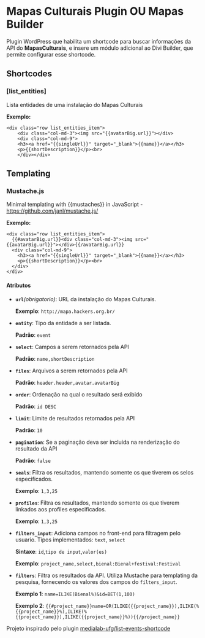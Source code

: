 # Mapas Culturais Plugin OU Mapas Builder

Plugin WordPress que habilita um shortcode para buscar informações da API do **MapasCulturais**, e insere um módulo adicional ao Divi Builder, que permite configurar esse shortcode.

## Shortcodes
### [list_entities]
Lista entidades de uma instalação do Mapas Culturais

**Exemplo:**
```
<div class="row list_entities_item">
    <div class="col-md-3"><img src="{{avatarBig.url}}"></div>
    <div class="col-md-9">
    <h3><a href="{{singleUrl}}" target="_blank">{{name}}</a></h3>
    <p>{{shortDescription}}</p><br>
    </div></div>
```

## Templating
### Mustache.js
Minimal templating with {{mustaches}} in JavaScript - https://github.com/janl/mustache.js/

**Exemplo:**
```
<div class="row list_entities_item">
  {{#avatarBig.url}}<div class="col-md-3"><img src="{{avatarBig.url}}"></div>{{/avatarBig.url}}
  <div class="col-md-9">
    <h3><a href="{{singleUrl}}" target="_blank">{{name}}</a></h3>
    <p>{{shortDescription}}</p><br>
  </div>
</div>
```

#### Atributos
- **`url`***(obrigatorio)*:
	URL da instalação do Mapas Culturais.

	**Exemplo**: `http://mapa.hackers.org.br/`

- **`entity`**:
	Tipo da entidade a ser listada.

	**Padrão**: `event`

- **`select`**:
	Campos a serem retornados pela API

    **Padrão**: `name,shortDescription`

- **`files`**:
	Arquivos a serem retornados pela API

    **Padrão**: `header.header,avatar.avatarBig`

- **`order`**:
	Ordenação na qual o resultado será exibido

    **Padrão**: `id DESC`

- **`limit`**:
	Limite de resultados retornados pela API

    **Padrão**: `10`

- **`pagination`**:
	Se a paginação deva ser incluida na renderização do resultado da API

    **Padrão**: `false`

- **`seals`**:
	Filtra os resultados, mantendo somente os que tiverem os selos especificados.

    **Exemplo**: `1,3,25`

- **`profiles`**:
	Filtra os resultados, mantendo somente os que tiverem linkados aos profiles especificados.

    **Exemplo**: `1,3,25`

- **`filters_input`**:
    Adiciona campos no front-end para filtragem pelo usuario. Tipos implementados: `text`, `select`

    **Sintaxe**: `id`,`tipo de input`,`valor(es)`

    **Exemplo**: `project_name,select,bienal:Bienal+festival:Festival`

- **`filters`**:
    Filtra os resultados da API. Utiliza Mustache para templating da pesquisa, fornecendo os valores dos campos do `filters_input`.

    **Exemplo 1**: `name=ILIKE(Bienal%)&id=BET(1,100)`

    **Exemplo 2**: `{{#project_name}}name=OR(ILIKE({{project_name}}),ILIKE(%{{project_name}}%),ILIKE(%{{project_name}}),ILIKE({{project_name}}%)){{/project_name}}`



Projeto inspirado pelo plugin [medialab-ufg/list-events-shortcode](https://github.com/medialab-ufg/list-events-shortcode)
